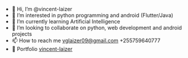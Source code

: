 - 👋 Hi, I’m @vincent-laizer
- 👀 I’m interested in python programming and android (Flutter/Java)
- 🌱 I’m currently learning Artificial Intelligence
- 💞️ I’m looking to collaborate on python, web development and android projects
- 📫 How to reach me vglaizer09@gmail.com +255759640777
- 🔗 Portfolio [vincent-laizer](https://vincent-laizer.github.io/vincent-laizer/)
<!-- - :link: [vincentlaizer.me](https://vincentlaizer.me) -->

<!---
vincent-laizer/vincent-laizer is a ✨ special ✨ repository because its `README.md` (this file) appears on your GitHub profile.
You can click the Preview link to take a look at your changes.
--->
